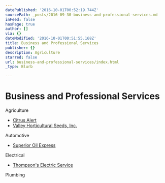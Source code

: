 ```yaml
---
datePublished: '2016-10-01T00:52:19.744Z'
sourcePath: _posts/2016-09-30-business-and-professional-services.md
inFeed: false
hasPage: true
author: []
via: {}
dateModified: '2016-10-01T00:51:55.168Z'
title: Business and Professional Services
publisher: {}
description: Agriculture
starred: false
url: business-and-professional-services/index.html
_type: Blurb

---
```

# Business and Professional Services

Agriculture

* [Citrus Alert][0]
* [Valley Horticultural Seeds, Inc.][1]

Automotive

* [Superior Oil Express][2]

Electrical

* [Thompson's Electric Service][3]

Plumbing

[0]: https://www.facebook.com/SuperiorOilExpress/ "Texas Citrus Pest & Disease Management"
[1]: http://host.trustab.org/valleyhorticulturalseeds "Valley Horticultural Seeds"
[2]: https://www.facebook.com/SuperiorOilExpress/ "Superior Oil Express"
[3]: http://directory.missionchamber.com/listing/thompsons-electric-service/ "Thompson's Electric Service"